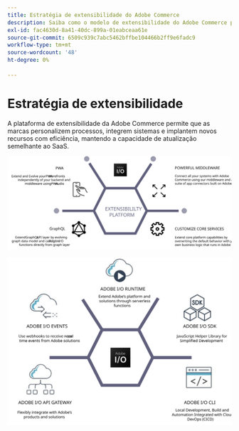 ```yaml
---
title: Estratégia de extensibilidade do Adobe Commerce
description: Saiba como o modelo de extensibilidade do Adobe Commerce permite personalizar sua implementação.
exl-id: fac4630d-8a41-40dc-899a-01eabceaa61e
source-git-commit: 6509c939c7abc5462bffbe104466b2ff9e6fadc9
workflow-type: tm+mt
source-wordcount: '48'
ht-degree: 0%

---
```


# Estratégia de extensibilidade

A plataforma de extensibilidade da Adobe Commerce permite que as marcas personalizem processos, integrem sistemas e implantem novos recursos com eficiência, mantendo a capacidade de atualização semelhante ao SaaS.

![Diagrama de estratégia de extensibilidade do Adobe Commerce](../../assets/playbooks/extensibility-strategy-1.svg)

![Diagrama de estratégia de extensibilidade do Adobe Commerce](../../assets/playbooks/extensibility-strategy-2.svg)
